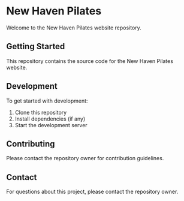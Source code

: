 # New Haven Pilates

Welcome to the New Haven Pilates website repository.

## Getting Started

This repository contains the source code for the New Haven Pilates website.

## Development

To get started with development:

1. Clone this repository
2. Install dependencies (if any)
3. Start the development server

## Contributing

Please contact the repository owner for contribution guidelines.

## Contact

For questions about this project, please contact the repository owner.